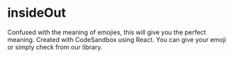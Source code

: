 # insideOut
Confused with the meaning of emojies, this will give you the perfect meaning.
Created with CodeSandbox using React.
You can give your emoji or simply check from our library.
